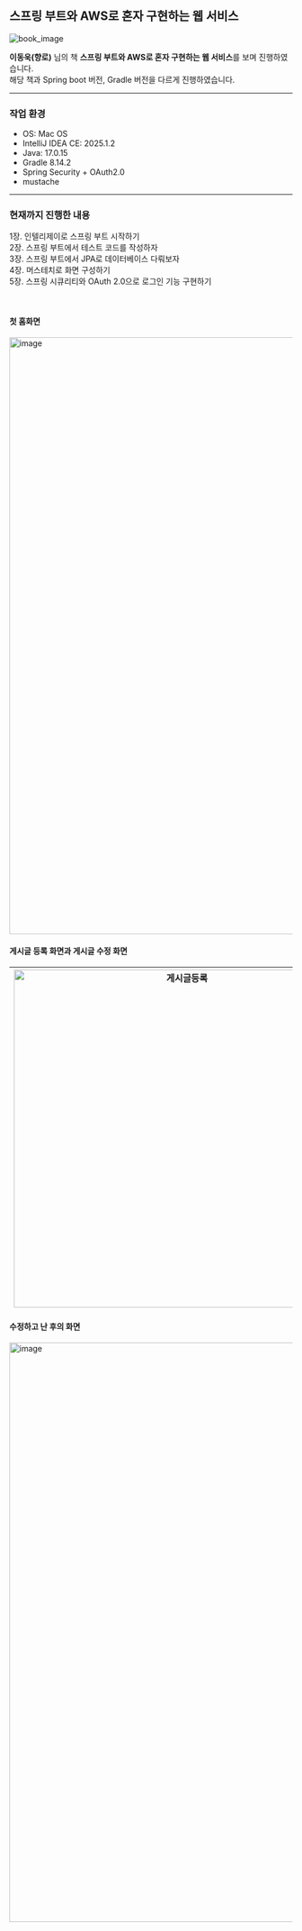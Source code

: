 ## 스프링 부트와 AWS로 혼자 구현하는 웹 서비스     

![book_image](https://github.com/user-attachments/assets/72a12778-c390-4786-bf80-00cf1c3f37e8)    

**이동욱(향로)** 님의 책 **스프링 부트와 AWS로 혼자 구현하는 웹 서비스**를 보며 진행하였습니다.  
해당 책과 Spring boot 버전, Gradle 버전을 다르게 진행하였습니다.  

---

### 작업 환경  

- OS: Mac OS
- IntelliJ IDEA CE: 2025.1.2
- Java: 17.0.15
- Gradle 8.14.2
- Spring Security + OAuth2.0
- mustache

---

### 현재까지 진행한 내용  

1장. 인텔리제이로 스프링 부트 시작하기   
2장. 스프링 부트에서 테스트 코드를 작성하자  
3장. 스프링 부트에서 JPA로 데이터베이스 다뤄보자   
4장. 머스테치로 화면 구성하기  
5장. 스프링 시큐리티와 OAuth 2.0으로 로그인 기능 구현하기   

<br>  

#### 첫 홈화면  
<img width="1060" alt="image" src="https://github.com/user-attachments/assets/7a89ea14-0896-4c2e-9020-52c5f9f018d8" />  

#### 게시글 등록 화면과 게시글 수정 화면    

| <img src="https://github.com/user-attachments/assets/91c382ca-d129-4d7e-b0c9-39c54f9d46e3" alt="게시글등록" width="600"> | <img src="https://github.com/user-attachments/assets/c0cdefbd-cb93-43aa-bd54-a2e12a628b9e" alt="게시글수정" width="600"> |
|-------------------------------------------------------|-------------------------------------------------------|

#### 수정하고 난 후의 화면
<img width="1029" alt="image" src="https://github.com/user-attachments/assets/e7b259ea-a7c7-4143-a986-4589216d7be9" />

